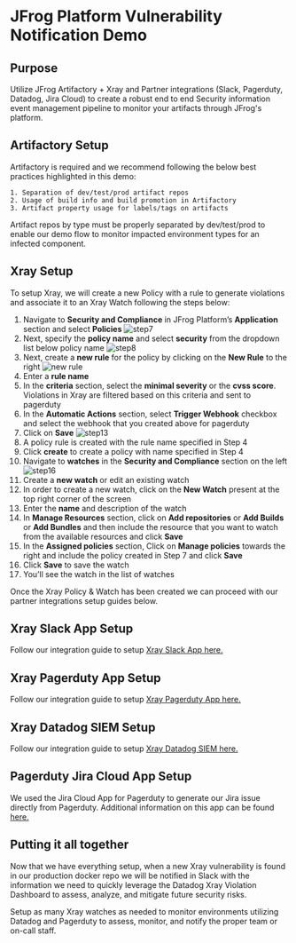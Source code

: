# JFrog Platform Vulnerability Notification Demo

## Purpose
Utilize JFrog Artifactory + Xray and Partner integrations (Slack, Pagerduty, Datadog, Jira Cloud) to create a robust end to end Security information event management pipeline to monitor your artifacts through JFrog's platform.

## Artifactory Setup
Artifactory is required and we recommend following the below best practices highlighted in this demo:

```text
1. Separation of dev/test/prod artifact repos
2. Usage of build info and build promotion in Artifactory
3. Artifact property usage for labels/tags on artifacts
```

Artifact repos by type must be properly separated by dev/test/prod to enable our demo flow to monitor impacted environment types for an infected component.

## Xray Setup

To setup Xray, we will create a new Policy with a rule to generate violations and associate it to an Xray Watch following the steps below:

1. Navigate to **Security and Compliance** in JFrog Platform’s **Application** section and select **Policies**
![step7](../../../PagerDuty/Xray/SecurityIncidents/images/step7.png)
2. Next, specify the **policy name** and select **security** from the dropdown list below policy name
![step8](../../../PagerDuty/Xray/SecurityIncidents/images/step8.png)
3. Next, create a **new rule** for the policy by clicking on the **New Rule** to the right
![new rule](../../../PagerDuty/Xray/SecurityIncidents/images/new_rule.png)
4. Enter a **rule name**
5. In the **criteria** section, select the **minimal severity** or the **cvss score**. Violations in Xray are filtered based on this criteria and sent to pagerduty
6. In the **Automatic Actions** section, select **Trigger Webhook** checkbox and select the webhook that you created above for pagerduty
7. Click on **Save**
![step13](../../../PagerDuty/Xray/SecurityIncidents/images/step13.png)
8. A policy rule is created with the rule name specified in Step 4
9. Click **create** to create a policy with name specified in Step 4
10. Navigate to **watches** in the **Security and Compliance** section on the left
![step16](../../../PagerDuty/Xray/SecurityIncidents/images/step16.png)
11. Create a **new watch** or edit an existing watch
12. In order to create a new watch, click on the **New Watch** present at the top right corner of the screen
13. Enter the **name** and description of the watch
14. In **Manage Resources** section, click on **Add repositories** or **Add Builds** or **Add Bundles** and then include the resource that you want to watch from the available resources and click **Save**
15. In the **Assigned policies** section, Click on **Manage policies** towards the right and include the policy created in Step 7 and click **Save**
16. Click **Save** to save the watch
17. You’ll see the watch in the list of watches

Once the Xray Policy & Watch has been created we can proceed with our partner integrations setup guides below.

## Xray Slack App Setup

Follow our integration guide to setup [Xray Slack App here.](../../../Slack/Platform/App/README.md)

## Xray Pagerduty App Setup

Follow our integration guide to setup [Xray Pagerduty App here.](../../../PagerDuty/Xray/SecurityIncidents/README.md)

## Xray Datadog SIEM Setup

Follow our integration guide to setup [Xray Datadog SIEM here.](https://github.com/jfrog/log-analytics/tree/master/fluentd/plugins/input/fluent-plugin-jfrog-siem#setup--configuration)

## Pagerduty Jira Cloud App Setup

We used the Jira Cloud App for Pagerduty to generate our Jira issue directly from Pagerduty. Additional information on this app can be found [here.](https://support.pagerduty.com/docs/jira-cloud)

## Putting it all together

Now that we have everything setup, when a new Xray vulnerability is found in our production docker repo we will be notified in Slack with the information we need to quickly leverage the Datadog Xray Violation Dashboard to assess, analyze, and mitigate future security risks.

Setup as many Xray watches as needed to monitor environments utilizing Datadog and Pagerduty to assess, monitor, and notify the proper team or on-call staff.

